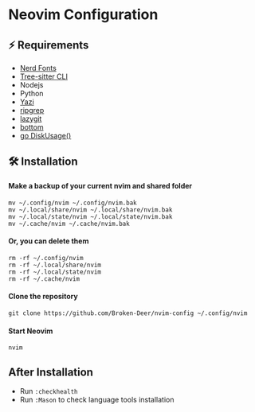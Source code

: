 # Neovim Configuration

## ⚡ Requirements

- [Nerd Fonts](https://www.nerdfonts.com/font-downloads)
- [Tree-sitter CLI](https://github.com/tree-sitter/tree-sitter/blob/master/cli/README.md)
- Nodejs
- Python
- [Yazi](https://github.com/sxyazi/yazi/releases)
- [ripgrep](https://github.com/BurntSushi/ripgrep/releases)
- [lazygit](https://github.com/jesseduffield/lazygit/releases)
- [bottom](https://github.com/ClementTsang/bottom/releases)
- [go DiskUsage()](https://github.com/dundee/gdu/releases)

## 🛠️ Installation

#### Make a backup of your current nvim and shared folder

```shell
mv ~/.config/nvim ~/.config/nvim.bak
mv ~/.local/share/nvim ~/.local/share/nvim.bak
mv ~/.local/state/nvim ~/.local/state/nvim.bak
mv ~/.cache/nvim ~/.cache/nvim.bak
```

#### Or, you can delete them

``` shell
rm -rf ~/.config/nvim
rm -rf ~/.local/share/nvim
rm -rf ~/.local/state/nvim
rm -rf ~/.cache/nvim
```

#### Clone the repository

```shell
git clone https://github.com/Broken-Deer/nvim-config ~/.config/nvim
```

#### Start Neovim

```shell
nvim
```

## After Installation

- Run `:checkhealth`
- Run `:Mason` to check language tools installation
